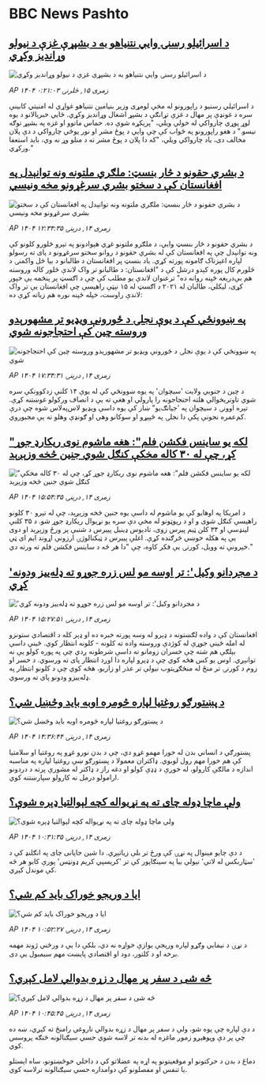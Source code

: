 # BBC News Pashto## [د اسرائيلو رسنۍ وايي نتنياهو به د بشپړې غزې د نيولو وړانديز وکړي](https://www.bbc.com/pashto/articles/cn9215v9g4eo?at_medium=RSS&at_campaign=rss?at_campaign=githubrss)![د اسرائيلو رسنۍ وايي نتنياهو به د بشپړې غزې د نيولو وړانديز وکړي](https://ichef.bbci.co.uk/ace/ws/240/cpsprodpb/5ec9/live/e2ad7210-7260-11f0-af20-030418be2ca5.jpg)_AP ۱۴۰۴ زمری ۱۵, څلرنۍ ۰:۲۱:۰۳_د اسرائيلي رسنيو د راپورونو له مخې لومړی وزير بنيامين نتنياهو غواړي له امنيتي کابينې سره د غونډې پر مهال د غزې تړانګې د بشپړ اشغال وړانديز وکړي. ځايي خبريالانو د يوه لوړ پوړي چارواکي له خولي ويلي، "پرېکړه شوې ده. حماس ماتوو او غزه په بشپړ توګه نيسو." د هغو راپورونو په ځواب کې چې وايي د پوځ مشر او نور پوځي چارواکي د دې پلان مخالف دی، ياد چارواکي ويلي، "که دا پلان د پوځ مشر ته د منلو وړ نه وي، باید استعفا ورکړي."## [د بشري حقونو د څار بنسټ: ملګري ملتونه ونه توانېدل په افغانستان کې د سختو بشري سرغړونو مخه ونیسي](https://www.bbc.com/pashto/articles/c4gzrl4prwko?at_medium=RSS&at_campaign=rss?at_campaign=githubrss)![د بشري حقونو د څار بنسټ: ملګري ملتونه ونه توانېدل په افغانستان کې د سختو بشري سرغړونو مخه ونیسي](https://ichef.bbci.co.uk/ace/ws/240/cpsprodpb/9d30/live/f56fffd0-720b-11f0-89ea-4d6f9851f623.jpg)_AP ۱۴۰۴ زمری ۱۴, درېنۍ ۱۲:۳۴:۳۵_د بشري حقونو د څار بنسټ وايي، د ملګرو ملتونو غړي هېوادونو په تېرو څلورو کلونو کې ونه توانېدل چې په افغانستان کې له بشري حقونو د روانو سختو سرغړونو د پای ته رسولو لپاره اغېزناک ګامونه پورته کړي.
یاد بنسټ پر افغانستان د طالبانو د بیا ځل واکمنۍ د څلورم کال پوره کېدو درشل کې د "افغانستان: د طالبانو تر واک لاندې څلور کاله وروسته هم بې‌درېغه ځپنه روانه ده" ترعنوان لاندې یو مطلب کې چې  د اګسټ پر پنځمه یې خپور کړی، لیکلي، طالبان له ۲۰۲۱ د اګسټ له ۱۵ نېټې راهیسې چې افغانستان یې تر واک لاندې راوست، خپله ځپنه نوره هم زیاته کړې ده:## [په ښوونځي کې د یوې نجلۍ د ځورونې ویډيو تر مشهورېدو وروسته چین کې احتجاجونه شوي](https://www.bbc.com/pashto/articles/c05enm13pgdo?at_medium=RSS&at_campaign=rss?at_campaign=githubrss)![په ښوونځي کې د یوې نجلۍ د ځورونې ویډيو تر مشهورېدو وروسته چین کې احتجاجونه شوي](https://ichef.bbci.co.uk/ace/ws/240/cpsprodpb/56a2/live/c9eb5020-71d5-11f0-bb15-e58cf64b3661.jpg)_AP ۱۴۰۴ زمری ۱۴, درېنۍ ۱۷:۳۴:۳۱_د چین د جنوبي ولایت 'سیچوان' په یوه ښوونځي کې له یوې ۱۴ کلنې زدکوونکې سره شوي تاوتریخوالي هلته احتجاجونه را پارولي او هغې ته یې د انصاف ورکولو غوښتنه کړې.
تېره اوونۍ د سیچوان په 'جیانګ‌یو" ښار کې یوه داسې ویډيو لاس‌په‌لاس شوه چې درې کم‌عمره نجونې پکې دا نجلۍ په څپېړو او سوکانو وهي او ګونډې وهلو ته یې مجبوروي.## ["لکه یو ساینس فکشن فلم": هغه ماشوم نوی ریکارډ جوړ کړ، چې له ۳۰ کاله مخکې کنګل شوي جنین څخه وزېږېد](https://www.bbc.com/pashto/articles/c0r75zp8ryro?at_medium=RSS&at_campaign=rss?at_campaign=githubrss)!["لکه یو ساینس فکشن فلم": هغه ماشوم نوی ریکارډ جوړ کړ، چې له ۳۰ کاله مخکې کنګل شوي جنین څخه وزېږېد](https://ichef.bbci.co.uk/ace/ws/240/cpsprodpb/895e/live/19392a80-7212-11f0-89ea-4d6f9851f623.png)_AP ۱۴۰۴ زمری ۱۴, درېنۍ ۱۵:۵۴:۳۵_د امریکا په اوهایو کې یو ماشوم له داسې یوه جنین څخه وزېږېد، چې له تېرو ۳۰ کلونو راهیسې کنګل شوی و او د رپوټونو له مخې دې سره یو نړیوال ریکارډ جوړ شو.
د ۳۵ کلنې لینډسې او ۳۴ کلن ټیم پیرس زوی، تادیوس ډینیل پییرس د شنبې پر ورځ وزېږېد او دوی یې په هکله خوښي څرګنده کړې.
اغلې پییرس د ټیکنالوژۍ ارزونې اړوند ایم ای ټي خپرونې ته وویل، کورنۍ یې فکر کاوه، چې "دا هر څه د ساینس فکشن فلم ته ورته دي."## ['د مجردانو وکیل': تر اوسه مو لس زره جوړو ته ډله‌يیز ودونه کړي](https://www.bbc.com/pashto/articles/cj9wny9gr7jo?at_medium=RSS&at_campaign=rss?at_campaign=githubrss)!['د مجردانو وکیل': تر اوسه مو لس زره جوړو ته ډله‌يیز ودونه کړي](https://ichef.bbci.co.uk/ace/ws/240/cpsprodpb/c9cb/live/6c79cd40-6d48-11f0-907e-6f408d8b44f9.png)_AP ۱۴۰۴ زمری ۱۴, درېنۍ ۱۵:۲۷:۵۱_افغانستان کې د واده لګښتونه د ډېرو له وسه پورته خبره ده او ډېر کله د اقتصادي ستونزو له امله ځینې جوړې له کوژدې وروسته واده ته کلونه - کلونه انتظار کوي. ځینې داسې بېلګې هم شته چې خسران زومانو ته داسې شرطونه ږدي چې په پوره کولو یې نه توانېږي. اوس یو کس هڅه کوي چې د ډېرو لپاره دا اوږد انتظار پای ته ورسوي. د خسر او زوم د کورنۍ تر منځ له منځګړیتوب نیولې تر عذر او زاریو، هڅه کوي چې د کلونو انتظار په ډله‌ییزو ودونو پای ته ورسوي.## [د پښتورګو روغتیا لپاره څومره اوبه باید وڅښل شي؟](https://www.bbc.com/pashto/articles/c5y2gx4nx2yo?at_medium=RSS&at_campaign=rss?at_campaign=githubrss)![د پښتورګو روغتیا لپاره څومره اوبه باید وڅښل شي؟](https://ichef.bbci.co.uk/ace/ws/240/cpsprodpb/f9c5/live/852af3c0-71fb-11f0-89ea-4d6f9851f623.jpg)_AP ۱۴۰۴ زمری ۱۴, درېنۍ ۱۴:۳۶:۴۴_پښتورګي د انساني بدن له خورا مهمو غړو دي، چې د بدن نورو غړو په روغتیا او سلامتیا کې هم خورا مهم رول لوبوي. ډاکتران معمولا د پښتورګو ښې روغتیا لپاره په مناسبه اندازه د مالګې کارولو، له خوږې د ډډې کولو او دغه راز د ډاکتر له مشورې پرته د دردونو ارامولو درمل نه کارولو سپارښتنه کوي.## [ولې ماچا ډوله چای ته په نړیواله کچه لېوالتیا ډېره شوې؟](https://www.bbc.com/pashto/articles/c9395kz82gpo?at_medium=RSS&at_campaign=rss?at_campaign=githubrss)![ولې ماچا ډوله چای ته په نړیواله کچه لېوالتیا ډېره شوې؟](https://ichef.bbci.co.uk/ace/ws/240/cpsprodpb/743a/live/34af8eb0-71e7-11f0-89ea-4d6f9851f623.jpg)_AP ۱۴۰۴ زمری ۱۴, درېنۍ ۱۰:۳۱:۳۵_د دې چایو مینوال په نړۍ کې ورځ تر بلې زیاتېږي. دا شین جاپانی چای په انګلنډ کې د 'سټاربکس له لاتې' نیولې بیا په سینګاپور کې تر 'کریسپي کریم ډونټس' پورې کابو هر څه کې موندل کېږي.## [ایا د وریجو خوراک باید کم شي؟](https://www.bbc.com/pashto/articles/c307gpzdlm5o?at_medium=RSS&at_campaign=rss?at_campaign=githubrss)![ایا د وریجو خوراک باید کم شي؟](https://ichef.bbci.co.uk/ace/ws/240/cpsprodpb/f795/live/2c1205f0-71ea-11f0-89ea-4d6f9851f623.jpg)_AP ۱۴۰۴ زمری ۱۴, درېنۍ ۱۰:۵۲:۲۷_د نړۍ د نیمايي وګړو لپاره وریجې یوازې خواړه نه دي، بلکې دا یې د ورځني ژوند مهمه برخه او د کلتور، دود او اقتصادي پایښت مهم سیمبول یې دی.## [څه شی د سفر پر مهال د زړه بدوالي لامل کېږي؟](https://www.bbc.com/pashto/articles/c39jwpkyglko?at_medium=RSS&at_campaign=rss?at_campaign=githubrss)![څه شی د سفر پر مهال د زړه بدوالي لامل کېږي؟](https://ichef.bbci.co.uk/ace/ws/240/cpsprodpb/15dd/live/e0e32df0-2051-11f0-9060-674316cb3a1f.jpg)_AP ۱۴۰۴ زمری ۱۴, درېنۍ ۱۰:۴۵:۴۵_د دې لپاره چې پوه شو، ولې د سفر پر مهال د زړه بدوالي ناروغي رامنځ ته کېږي، ښه ده چې پر دې وپوهېږو زموږ ماغزه  له بدنه تر لاسه شوي حسي سیګنالونه څنګه پروسس کوي.


دماغ د بدن د حرکتونو او موقعیتونو په اړه په عضلاتو کې د داخلي خوځښتونو، ساه اېستلو یا تنفس او مفصلونو کې دوامداره حسي سیګنالونه ترلاسه کوي.